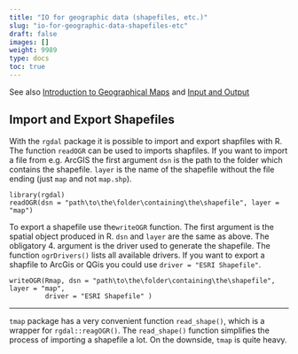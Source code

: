 ```yaml
---
title: "IO for geographic data (shapefiles, etc.)"
slug: "io-for-geographic-data-shapefiles-etc"
draft: false
images: []
weight: 9989
type: docs
toc: true
---
```


See also [Introduction to Geographical Maps][1] and [Input and Output][2]


  [1]: https://www.wikiod.com/r/introduction-to-geographical-maps
  [2]: https://www.wikiod.com/r/input-and-output

## Import and Export Shapefiles
With the `rgdal` package it is possible to import and export shapfiles with R.
The function `readOGR` can be used to imports shapfiles. If you want to import a file from e.g. ArcGIS the first argument `dsn` is the path to the folder which contains the shapefile. `layer` is the name of the shapefile without the file ending (just `map` and not `map.shp`).

    library(rgdal)
    readOGR(dsn = "path\to\the\folder\containing\the\shapefile", layer = "map") 

To export a shapefile use the`writeOGR` function. The first argument is the spatial object produced in R. `dsn` and `layer` are the same as above. The obligatory 4. argument is the driver used to generate the shapefile. The function `ogrDrivers()` lists all available drivers. If you want to export a shapfile to ArcGis or QGis you could use `driver = "ESRI Shapefile"`.

    writeOGR(Rmap, dsn = "path\to\the\folder\containing\the\shapefile", layer = "map",
             driver = "ESRI Shapefile" )

***
`tmap` package has a very convenient function `read_shape()`, which is a wrapper for `rgdal::reagOGR()`. The `read_shape()` function simplifies the process of importing a shapefile a lot. On the downside, `tmap` is quite heavy. 

